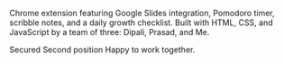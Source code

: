Chrome extension featuring Google Slides integration, Pomodoro timer, scribble notes, and a daily growth checklist.
Built with HTML, CSS, and JavaScript by a team of three: Dipali, Prasad, and Me.

Secured Second position
Happy to work together.
